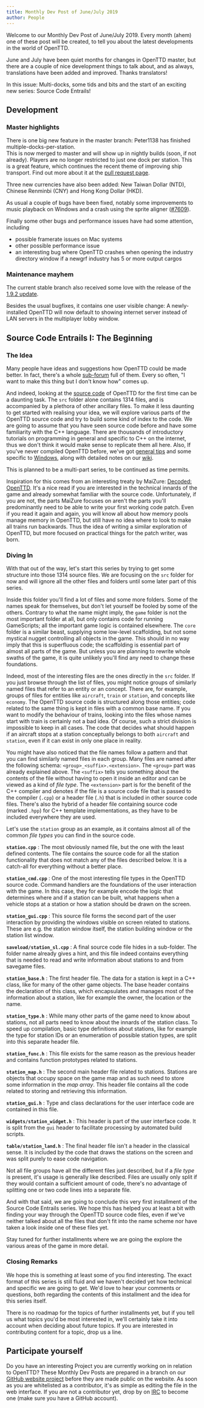 ```yaml
---
title: Monthly Dev Post of June/July 2019
author: People
---
```


Welcome to our Monthly Dev Post of June/July 2019.
Every month (ahem) one of these post will be created, to tell you about the latest developments in the world of OpenTTD.

June and July have been quiet months for changes in OpenTTD master, but there are a couple of nice development things to talk about, and as always, translations have been added and improved.  Thanks translators!

In this issue: Multi-docks, some tids and bits and the start of an exciting new series: Source Code Entrails!

<!-- more -->

## Development

### Master highlights
There is one big new feature in the master branch: Peter1138 has finished multiple-docks-per-station.  
This is now merged to master and will show up in nightly builds (soon, if not already).
Players are no longer restricted to just one dock per station.
This is a great feature, which continues the recent theme of improving ship transport. Find out more about it at the [pull request page](https://github.com/OpenTTD/OpenTTD/pull/7380).

Three new currencies have also been added: New Taiwan Dollar (NTD), Chinese Renminbi (CNY) and Hong Kong Dollar (HKD).

As usual a couple of bugs have been fixed, notably some improvements to music playback on Windows and a crash using the sprite aligner ([#7609](https://github.com/OpenTTD/OpenTTD/issues/7609)).

Finally some other bugs and performance issues have had some attention, including
* possible framerate issues on Mac systems
* other possible performance issue
* an interesting bug where OpenTTD crashes when opening the industry directory window if a newgrf industry has 5 or more output cargos

### Maintenance mayhem

The current stable branch also received some love with the release of the [1.9.2 update](https://www.openttd.org/news/2019/07/08/openttd-1-9-2.html).

Besides the usual bugfixes, it contains one user visible change: A newly-installed OpenTTD will now default to showing internet server instead of LAN servers in the multiplayer lobby window.

## Source Code Entrails I: The Beginning

### The Idea

Many people have ideas and suggestions how OpenTTD could be made better.
In fact, there's a whole [sub-forum](https://www.tt-forums.net/viewforum.php?f=32) full of them.
Every so often, "I want to make this thing but I don't know how" comes up.

And indeed, looking at the [source code](https://github.com/OpenTTD/OpenTTD.git) of OpenTTD for the first time can be a daunting task.
The `src` folder alone contains 1314 files, and is accompanied by a plethora of other ancillary files.
To make it less daunting to get started with realising your idea, we will explore various parts of the OpenTTD source code and try to build some kind of index to the code.
We are going to assume that you have seen source code before and have some familiarity with the C++ language.
There are thousands of introductory tutorials on programming in general and specific to C++ on the internet, thus we don't think it would make sense to replicate them all here.
Also, If you've never compiled OpenTTD before, we've got [general tips](https://github.com/OpenTTD/OpenTTD/blob/master/README.md#70-compiling) and some specific to [Windows](https://github.com/OpenTTD/OpenTTD/blob/master/docs/Readme_Windows_MSVC.md), along with detailed notes on our [wiki](https://wiki.openttd.org/Compiling).

This is planned to be a multi-part series, to be continued as time permits.

Inspiration for this comes from an interesting treaty by MaiZure: [Decoded: OpenTTD](http://www.maizure.org/projects/decoded-openttd/index.html).
It's a nice read if you are interested in the technical innards of the game and already somewhat familiar with the source code.
Unfortunately, if you are not, the parts MaiZure focuses on aren't the parts you'll predominantly need to be able to write your first working code patch.
Even if you read it again and again, you will know all about how memory pools manage memory in OpenTTD, but still have no idea where to look to make all trains run backwards.
Thus the idea of writing a similar exploration of OpenTTD, but more focused on practical things for the patch writer, was born.

### Diving In

With that out of the way, let's start this series by trying to get some structure into those 1314 source files.
We are focusing on the `src` folder for now and will ignore all the other files and folders until some later part of this series.

Inside this folder you'll find a lot of files and some more folders.
Some of the names speak for themselves, but don't let yourself be fooled by some of the others.
Contrary to what the name might imply, the `game` folder is not the most important folder at all, but only contains code for running GameScripts; all the important game logic is contained elsewhere.
The `core` folder is a similar beast, supplying some low-level scaffolding, but not some mystical nugget controlling all objects in the game.
This should in no way imply that this is superfluous code; the scaffolding is essential part of almost all parts of the game.
But unless you are planning to rewrite whole swaths of the game, it is quite unlikely you'll find any need to change these foundations.

Indeed, most of the interesting files are the ones directly in the `src` folder.
If you just browse through the list of files, you might notice groups of similarly named files that refer to an entity or an concept.
There are, for example, groups of files for entities like `aircraft`, `train` or `station`, and concepts like `economy`.
The OpenTTD source code is structured along those entities; code related to the same thing is kept in files with a common base name.
If you want to modify the behaviour of trains, looking into the files whose names start with train is certainly not a bad idea.
Of course, such a strict division is impossible to keep in all cases.
The code that decides what should happen if an aircraft stops at a station conceptually belongs to both `aircraft` and `station`, even if it can exist in only one place in reality.

You might have also noticed that the file names follow a pattern and that you can find similarly named files in each group.
Many files are named after the following schema: `<group>_<suffix>.<extension>`.
The `<group>` part was already explained above.
The `<suffix>` tells you something about the contents of the file without having to open it inside an editor and can be viewed as a kind of *file type*.
The `<extension>` part is for the benefit of the C++ compiler and denotes if the file is a source code file that is passed to the compiler (`.cpp`) or a header file (`.h`) that is included in other source code files.
There's also the hybrid of a header file containing source code (marked `.hpp`) for C++ template implementations, as they have to be included everywhere they are used.

Let's use the `station` group as an example, as it contains almost all of the common *file types* you can find in the source code.

__`station.cpp`__
: The most obviously named file, but the one with the least defined contents.
The file contains the source code for all the station functionality that does not match any of the files described below.
It is a catch-all for everything without a better place.

__`station_cmd.cpp`__
: One of the most interesting file types in the OpenTTD source code.
Command handlers are the foundations of the user interaction with the game.
In this case, they for example encode the logic that determines where and if a station can be built, what happens when a vehicle stops at a station or how a station should be drawn on the screen.

__`station_gui.cpp`__
: This source file forms the second part of the user interaction by providing the windows visible on screen related to stations.
These are e.g. the station window itself, the station building window or the station list window.

__`saveload/station_sl.cpp`__
: A final source code file hides in a sub-folder.
The folder name already gives a hint, and this file indeed contains everything that is needed to read and write information about stations to and from savegame files.

__`station_base.h`__
: The first header file.
The data for a station is kept in a C++ class, like for many of the other game objects.
The base header contains the declaration of this class, which encapsulates and manages most of the information about a station, like for example the owner, the location or the name.

__`station_type.h`__
: While many other parts of the game need to know about stations, not all parts need to know about the innards of the station class.
To speed up compilation, basic type definitions about stations, like for example the type for station IDs or an enumeration of possible station types, are split into this separate header file.

__`station_func.h`__
: This file exists for the same reason as the previous header and contains function prototypes related to stations.

__`station_map.h`__
: The second main header file related to stations.
Stations are objects that occupy space on the game map and as such need to store some information in the *map array*.
This header file contains all the code related to storing and retrieving this information.

__`station_gui.h`__
: Type and class declarations for the user interface code are contained in this file.

__`widgets/station_widget.h`__
: This header is part of the user interface code.
It is split from the `gui` header to facilitate processing by automated build scripts.

__`table/station_land.h`__
: The final header file isn't a header in the classical sense.
It is included by the code that draws the stations on the screen and was split purely to ease code navigation.


Not all file groups have all the different files just described, but if a *file type* is present, it's usage is generally like described.
Files are usually only split if they would contain a sufficient amount of code, there's no advantage of splitting one or two code lines into a separate file.

And with that said, we are going to conclude this very first installment of the Source Code Entrails series.
We hope this has helped you at least a bit with finding your way through the OpenTTD source code files, even if we've neither talked about all the files that don't fit into the name scheme nor have taken a look inside one of these files yet.

Stay tuned for further installments where we are going the explore the various areas of the game in more detail.

### Closing Remarks

We hope this is something at least some of you find interesting.
The exact format of this series is still fluid and we haven't decided yet how technical and specific we are going to get.
We'd love to hear your comments or questions, both regarding the contents of this installment and the idea for this series itself.

There is no roadmap for the topics of further installments yet, but if you tell us what topics you'd be most interested in, we'll certainly take it into account when deciding about future topics.
If you are interested in contributing content for a topic, drop us a line.

## Participate yourself

Do you have an interesting Project you are currently working on in relation to OpenTTD?
These Monthly Dev Posts are prepared in a branch on our [GitHub website project](https://github.com/OpenTTD/website/pulls) before they are made public on the website.
As soon as you are whitelisted as a contributor, it's as simple as editing the file in the web interface.
If you are not a contributor yet, drop by on [IRC](https://www.openttd.org/contact.html) to become one (make sure you have a GitHub account).
